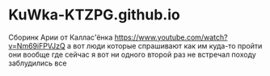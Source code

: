 # KuWka-KTZPG.github.io
Cборинк Арии от Каллас'ёнка 
https://www.youtube.com/watch?v=Nm69iFPVJzQ
а вот люди которые спрашивают как им куда-то пройти
они вообще где сейчас
я вот ни одного второй раз не встречал
походу заблудились все
